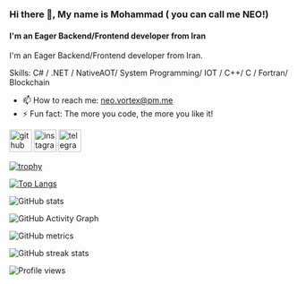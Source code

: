 ### Hi there 👋, My name is Mohammad ( you can call me NEO!)
#### I'm an Eager  Backend/Frontend developer from Iran
I'm an Eager  Backend/Frontend developer from Iran.


Skills: C# / .NET / NativeAOT/ System Programming/ IOT / C++/ C / Fortran/ Blockchain

- 📫 How to reach me: neo.vortex@pm.me 
- ⚡ Fun fact: The more you code, the more you like it! 


[<img src='https://cdn.jsdelivr.net/npm/simple-icons@3.0.1/icons/github.svg' alt='github' height='40'>](https://github.com/neo-vortex)  [<img src='https://cdn.jsdelivr.net/npm/simple-icons@3.0.1/icons/instagram.svg' alt='instagram' height='40'>](https://www.instagram.com/nakhleh1375/)  [<img src='https://cdn.jsdelivr.net/npm/simple-icons@3.0.1/icons/telegram.svg' alt='telegram' height='40'>](https://t.me/neovortex)  

[![trophy](https://github-profile-trophy.vercel.app/?username=neo-vortex&theme=dark)](https://github.com/ryo-ma/github-profile-trophy)

[![Top Langs](https://github-readme-stats.vercel.app/api/top-langs/?username=neo-vortex&theme=dark&hide=VisualBasic.NET)](https://github.com/anuraghazra/github-readme-stats)



![GitHub stats](https://github-readme-stats.vercel.app/api?username=neo-vortex&show_icons=true&count_private=true&theme=dark)  

![GitHub Activity Graph](https://activity-graph.herokuapp.com/graph?username=neo-vortex)  

![GitHub metrics](https://metrics.lecoq.io/neo-vortex)  

![GitHub streak stats](https://github-readme-streak-stats.herokuapp.com/?user=neo-vortex&theme=dark)  

![Profile views](https://gpvc.arturio.dev/neo-vortex)  

